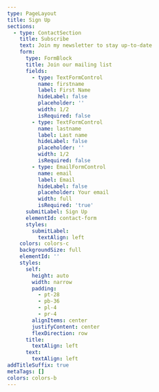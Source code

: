 ```yaml
---
type: PageLayout
title: Sign Up
sections:
  - type: ContactSection
    title: Subscribe
    text: Join my newsletter to stay up-to-date
    form:
      type: FormBlock
      title: Join our mailing list
      fields:
        - type: TextFormControl
          name: firstname
          label: First Name
          hideLabel: false
          placeholder: ''
          width: 1/2
          isRequired: false
        - type: TextFormControl
          name: lastname
          label: Last name
          hideLabel: false
          placeholder: ''
          width: 1/2
          isRequired: false
        - type: EmailFormControl
          name: email
          label: Email
          hideLabel: false
          placeholder: Your email
          width: full
          isRequired: 'true'
      submitLabel: Sign Up
      elementId: contact-form
      styles:
        submitLabel:
          textAlign: left
    colors: colors-c
    backgroundSize: full
    elementId: ''
    styles:
      self:
        height: auto
        width: narrow
        padding:
          - pt-28
          - pb-36
          - pl-4
          - pr-4
        alignItems: center
        justifyContent: center
        flexDirection: row
      title:
        textAlign: left
      text:
        textAlign: left
addTitleSuffix: true
metaTags: []
colors: colors-b
---
```


